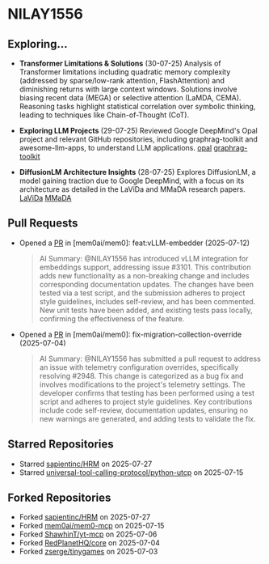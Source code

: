 # NILAY1556

## Exploring...
- **Transformer Limitations & Solutions** (30-07-25)
  Analysis of Transformer limitations including quadratic memory complexity (addressed by sparse/low-rank attention, FlashAttention) and diminishing returns with large context windows. Solutions involve biasing recent data (MEGA) or selective attention (LaMDA, CEMA). Reasoning tasks highlight statistical correlation over symbolic thinking, leading to techniques like Chain-of-Thought (CoT).

- **Exploring LLM Projects** (29-07-25)
  Reviewed Google DeepMind's Opal project and relevant GitHub repositories, including graphrag-toolkit and awesome-llm-apps, to understand LLM applications.
  [opal](https://opal.withgoogle.com/)
  [graphrag-toolkit](https://github.com/awslabs/graphrag-toolkit)

- **DiffusionLM Architecture Insights** (28-07-25)
  Explores DiffusionLM, a model gaining traction due to Google DeepMind, with a focus on its architecture as detailed in the LaViDa and MMaDA research papers.
  [LaViDa](https://arxiv.org/abs/2505.16839)
  [MMaDA](https://arxiv.org/abs/2505.15809)

## Pull Requests
- Opened a [PR](https://github.com/mem0ai/mem0/pull/3141) in [mem0ai/mem0]: feat:vLLM-embedder (2025-07-12)
  > AI Summary: @NILAY1556 has introduced vLLM integration for embeddings support, addressing issue #3101. This contribution adds new functionality as a non-breaking change and includes corresponding documentation updates. The changes have been tested via a test script, and the submission adheres to project style guidelines, includes self-review, and has been commented. New unit tests have been added, and existing tests pass locally, confirming the effectiveness of the feature.

- Opened a [PR](https://github.com/mem0ai/mem0/pull/3100) in [mem0ai/mem0]: fix-migration-collection-override (2025-07-04)
  > AI Summary: @NILAY1556 has submitted a pull request to address an issue with telemetry configuration overrides, specifically resolving #2948. This change is categorized as a bug fix and involves modifications to the project's telemetry settings. The developer confirms that testing has been performed using a test script and adheres to project style guidelines. Key contributions include code self-review, documentation updates, ensuring no new warnings are generated, and adding tests to validate the fix.

## Starred Repositories
- Starred [sapientinc/HRM](https://github.com/sapientinc/HRM) on 2025-07-27
- Starred [universal-tool-calling-protocol/python-utcp](https://github.com/universal-tool-calling-protocol/python-utcp) on 2025-07-15

## Forked Repositories
- Forked [sapientinc/HRM](https://github.com/NILAY1556/HRM) on 2025-07-27
- Forked [mem0ai/mem0-mcp](https://github.com/NILAY1556/mem0-mcp) on 2025-07-15
- Forked [ShawhinT/yt-mcp](https://github.com/NILAY1556/yt-mcp) on 2025-07-06
- Forked [RedPlanetHQ/core](https://github.com/NILAY1556/core) on 2025-07-04
- Forked [zserge/tinygames](https://github.com/NILAY1556/tinygames-for-somepeople) on 2025-07-03


